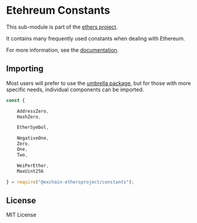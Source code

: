 Etehreum Constants
==================

This sub-module is part of the [ethers project](https://github.com/ethers-io/ethers.js).

It contains many frequently used constants when dealing with Ethereum.

For more information, see the [documentation](https://docs.ethers.io/v5/api/utils/constants/).

Importing
---------

Most users will prefer to use the [umbrella package](https://www.npmjs.com/package/ethers),
but for those with more specific needs, individual components can be imported.

```javascript
const {

    AddressZero,
    HashZero,

    EtherSymbol,

    NegativeOne,
    Zero,
    One,
    Two,

    WeiPerEther,
    MaxUint256

} = require("@exchain-ethersproject/constants");
```


License
-------

MIT License
